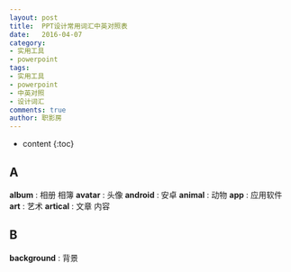 ```yaml
---
layout: post
title:  PPT设计常用词汇中英对照表
date:   2016-04-07 
category: 
- 实用工具
- powerpoint
tags:
- 实用工具
- powerpoint
- 中英对照
- 设计词汇
comments: true
author: 职影房
---
```


* content
{:toc}


## A
**album** : 相册 相簿
**avatar** : 头像
**android** : 安卓
**animal** : 动物
**app** : 应用软件
**art** : 艺术
**artical** : 文章 内容


## B
**background** : 背景






